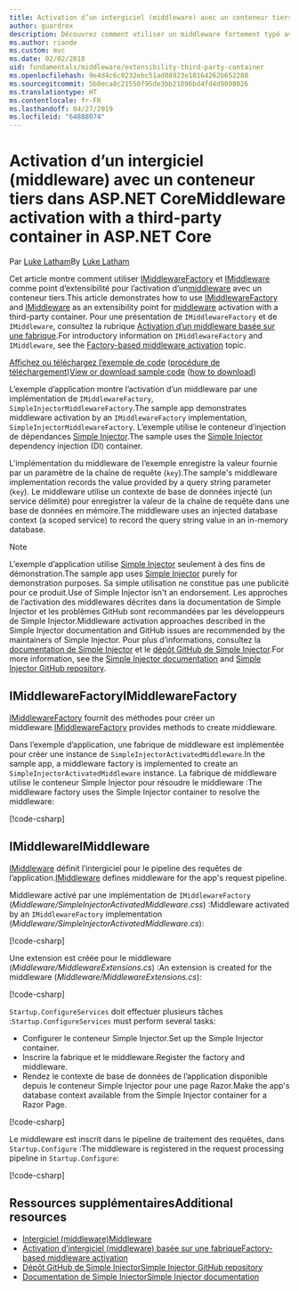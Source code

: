 ```yaml
---
title: Activation d’un intergiciel (middleware) avec un conteneur tiers dans ASP.NET Core
author: guardrex
description: Découvrez comment utiliser un middleware fortement typé avec une activation basée sur une fabrique et un conteneur tiers dans ASP.NET Core.
ms.author: riande
ms.custom: mvc
ms.date: 02/02/2018
uid: fundamentals/middleware/extensibility-third-party-container
ms.openlocfilehash: 9e4d4c6c0232ebc51ad08923e10164262b652280
ms.sourcegitcommit: 5b0eca8c21550f95de3bb21096bd4fd4d9098026
ms.translationtype: HT
ms.contentlocale: fr-FR
ms.lasthandoff: 04/27/2019
ms.locfileid: "64888074"
---
```

# <a name="middleware-activation-with-a-third-party-container-in-aspnet-core"></a><span data-ttu-id="51c83-103">Activation d’un intergiciel (middleware) avec un conteneur tiers dans ASP.NET Core</span><span class="sxs-lookup"><span data-stu-id="51c83-103">Middleware activation with a third-party container in ASP.NET Core</span></span>

<span data-ttu-id="51c83-104">Par [Luke Latham](https://github.com/guardrex)</span><span class="sxs-lookup"><span data-stu-id="51c83-104">By [Luke Latham](https://github.com/guardrex)</span></span>

<span data-ttu-id="51c83-105">Cet article montre comment utiliser [IMiddlewareFactory](/dotnet/api/microsoft.aspnetcore.http.imiddlewarefactory) et [IMiddleware](/dotnet/api/microsoft.aspnetcore.http.imiddleware) comme point d’extensibilité pour l’activation d’un[middleware](xref:fundamentals/middleware/index) avec un conteneur tiers.</span><span class="sxs-lookup"><span data-stu-id="51c83-105">This article demonstrates how to use [IMiddlewareFactory](/dotnet/api/microsoft.aspnetcore.http.imiddlewarefactory) and [IMiddleware](/dotnet/api/microsoft.aspnetcore.http.imiddleware) as an extensibility point for [middleware](xref:fundamentals/middleware/index) activation with a third-party container.</span></span> <span data-ttu-id="51c83-106">Pour une présentation de `IMiddlewareFactory` et de `IMiddleware`, consultez la rubrique [Activation d’un middleware basée sur une fabrique](xref:fundamentals/middleware/extensibility).</span><span class="sxs-lookup"><span data-stu-id="51c83-106">For introductory information on `IMiddlewareFactory` and `IMiddleware`, see the [Factory-based middleware activation](xref:fundamentals/middleware/extensibility) topic.</span></span>

<span data-ttu-id="51c83-107">[Affichez ou téléchargez l’exemple de code](https://github.com/aspnet/AspNetCore.Docs/tree/master/aspnetcore/fundamentals/middleware/extensibility-third-party-container/sample) ([procédure de téléchargement](xref:index#how-to-download-a-sample))</span><span class="sxs-lookup"><span data-stu-id="51c83-107">[View or download sample code](https://github.com/aspnet/AspNetCore.Docs/tree/master/aspnetcore/fundamentals/middleware/extensibility-third-party-container/sample) ([how to download](xref:index#how-to-download-a-sample))</span></span>

<span data-ttu-id="51c83-108">L’exemple d’application montre l’activation d’un middleware par une implémentation de `IMiddlewareFactory`, `SimpleInjectorMiddlewareFactory`.</span><span class="sxs-lookup"><span data-stu-id="51c83-108">The sample app demonstrates middleware activation by an `IMiddlewareFactory` implementation, `SimpleInjectorMiddlewareFactory`.</span></span> <span data-ttu-id="51c83-109">L’exemple utilise le conteneur d’injection de dépendances [Simple Injector](https://simpleinjector.org).</span><span class="sxs-lookup"><span data-stu-id="51c83-109">The sample uses the [Simple Injector](https://simpleinjector.org) dependency injection (DI) container.</span></span>

<span data-ttu-id="51c83-110">L’implémentation du middleware de l’exemple enregistre la valeur fournie par un paramètre de la chaîne de requête (`key`).</span><span class="sxs-lookup"><span data-stu-id="51c83-110">The sample's middleware implementation records the value provided by a query string parameter (`key`).</span></span> <span data-ttu-id="51c83-111">Le middleware utilise un contexte de base de données injecté (un service délimité) pour enregistrer la valeur de la chaîne de requête dans une base de données en mémoire.</span><span class="sxs-lookup"><span data-stu-id="51c83-111">The middleware uses an injected database context (a scoped service) to record the query string value in an in-memory database.</span></span>

> [!NOTE]
> <span data-ttu-id="51c83-112">L’exemple d’application utilise [Simple Injector](https://github.com/simpleinjector/SimpleInjector) seulement à des fins de démonstration.</span><span class="sxs-lookup"><span data-stu-id="51c83-112">The sample app uses [Simple Injector](https://github.com/simpleinjector/SimpleInjector) purely for demonstration purposes.</span></span> <span data-ttu-id="51c83-113">Sa simple utilisation ne constitue pas une publicité pour ce produit.</span><span class="sxs-lookup"><span data-stu-id="51c83-113">Use of Simple Injector isn't an endorsement.</span></span> <span data-ttu-id="51c83-114">Les approches de l’activation des middlewares décrites dans la documentation de Simple Injector et les problèmes GitHub sont recommandées par les développeurs de Simple Injector.</span><span class="sxs-lookup"><span data-stu-id="51c83-114">Middleware activation approaches described in the Simple Injector documentation and GitHub issues are recommended by the maintainers of Simple Injector.</span></span> <span data-ttu-id="51c83-115">Pour plus d’informations, consultez la [documentation de Simple Injector](https://simpleinjector.readthedocs.io/en/latest/index.html) et le [dépôt GitHub de Simple Injector](https://github.com/simpleinjector/SimpleInjector).</span><span class="sxs-lookup"><span data-stu-id="51c83-115">For more information, see the [Simple Injector documentation](https://simpleinjector.readthedocs.io/en/latest/index.html) and [Simple Injector GitHub repository](https://github.com/simpleinjector/SimpleInjector).</span></span>

## <a name="imiddlewarefactory"></a><span data-ttu-id="51c83-116">IMiddlewareFactory</span><span class="sxs-lookup"><span data-stu-id="51c83-116">IMiddlewareFactory</span></span>

<span data-ttu-id="51c83-117">[IMiddlewareFactory](/dotnet/api/microsoft.aspnetcore.http.imiddlewarefactory) fournit des méthodes pour créer un middleware.</span><span class="sxs-lookup"><span data-stu-id="51c83-117">[IMiddlewareFactory](/dotnet/api/microsoft.aspnetcore.http.imiddlewarefactory) provides methods to create middleware.</span></span>

<span data-ttu-id="51c83-118">Dans l’exemple d’application, une fabrique de middleware est implémentée pour créer une instance de `SimpleInjectorActivatedMiddleware`.</span><span class="sxs-lookup"><span data-stu-id="51c83-118">In the sample app, a middleware factory is implemented to create an `SimpleInjectorActivatedMiddleware` instance.</span></span> <span data-ttu-id="51c83-119">La fabrique de middleware utilise le conteneur Simple Injector pour résoudre le middleware :</span><span class="sxs-lookup"><span data-stu-id="51c83-119">The middleware factory uses the Simple Injector container to resolve the middleware:</span></span>

[!code-csharp[](extensibility-third-party-container/sample/Middleware/SimpleInjectorMiddlewareFactory.cs?name=snippet1&highlight=5-8,12)]

## <a name="imiddleware"></a><span data-ttu-id="51c83-120">IMiddleware</span><span class="sxs-lookup"><span data-stu-id="51c83-120">IMiddleware</span></span>

<span data-ttu-id="51c83-121">[IMiddleware](/dotnet/api/microsoft.aspnetcore.http.imiddleware) définit l’intergiciel pour le pipeline des requêtes de l’application.</span><span class="sxs-lookup"><span data-stu-id="51c83-121">[IMiddleware](/dotnet/api/microsoft.aspnetcore.http.imiddleware) defines middleware for the app's request pipeline.</span></span>

<span data-ttu-id="51c83-122">Middleware activé par une implémentation de `IMiddlewareFactory` (*Middleware/SimpleInjectorActivatedMiddleware.css*) :</span><span class="sxs-lookup"><span data-stu-id="51c83-122">Middleware activated by an `IMiddlewareFactory` implementation (*Middleware/SimpleInjectorActivatedMiddleware.cs*):</span></span>

[!code-csharp[](extensibility-third-party-container/sample/Middleware/SimpleInjectorActivatedMiddleware.cs?name=snippet1)]

<span data-ttu-id="51c83-123">Une extension est créée pour le middleware (*Middleware/MiddlewareExtensions.cs*) :</span><span class="sxs-lookup"><span data-stu-id="51c83-123">An extension is created for the middleware (*Middleware/MiddlewareExtensions.cs*):</span></span>

[!code-csharp[](extensibility-third-party-container/sample/Middleware/MiddlewareExtensions.cs?name=snippet1)]

<span data-ttu-id="51c83-124">`Startup.ConfigureServices` doit effectuer plusieurs tâches :</span><span class="sxs-lookup"><span data-stu-id="51c83-124">`Startup.ConfigureServices` must perform several tasks:</span></span>

* <span data-ttu-id="51c83-125">Configurer le conteneur Simple Injector.</span><span class="sxs-lookup"><span data-stu-id="51c83-125">Set up the Simple Injector container.</span></span>
* <span data-ttu-id="51c83-126">Inscrire la fabrique et le middleware.</span><span class="sxs-lookup"><span data-stu-id="51c83-126">Register the factory and middleware.</span></span>
* <span data-ttu-id="51c83-127">Rendez le contexte de base de données de l’application disponible depuis le conteneur Simple Injector pour une page Razor.</span><span class="sxs-lookup"><span data-stu-id="51c83-127">Make the app's database context available from the Simple Injector container for a Razor Page.</span></span>

[!code-csharp[](extensibility-third-party-container/sample/Startup.cs?name=snippet1)]

<span data-ttu-id="51c83-128">Le middleware est inscrit dans le pipeline de traitement des requêtes, dans `Startup.Configure` :</span><span class="sxs-lookup"><span data-stu-id="51c83-128">The middleware is registered in the request processing pipeline in `Startup.Configure`:</span></span>

[!code-csharp[](extensibility-third-party-container/sample/Startup.cs?name=snippet2&highlight=13)]

## <a name="additional-resources"></a><span data-ttu-id="51c83-129">Ressources supplémentaires</span><span class="sxs-lookup"><span data-stu-id="51c83-129">Additional resources</span></span>

* [<span data-ttu-id="51c83-130">Intergiciel (middleware)</span><span class="sxs-lookup"><span data-stu-id="51c83-130">Middleware</span></span>](xref:fundamentals/middleware/index)
* [<span data-ttu-id="51c83-131">Activation d’intergiciel (middleware) basée sur une fabrique</span><span class="sxs-lookup"><span data-stu-id="51c83-131">Factory-based middleware activation</span></span>](xref:fundamentals/middleware/extensibility)
* [<span data-ttu-id="51c83-132">Dépôt GitHub de Simple Injector</span><span class="sxs-lookup"><span data-stu-id="51c83-132">Simple Injector GitHub repository</span></span>](https://github.com/simpleinjector/SimpleInjector)
* [<span data-ttu-id="51c83-133">Documentation de Simple Injector</span><span class="sxs-lookup"><span data-stu-id="51c83-133">Simple Injector documentation</span></span>](https://simpleinjector.readthedocs.io/en/latest/index.html)
